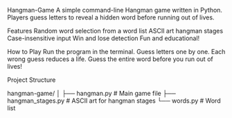 Hangman-Game
A simple command-line Hangman game written in Python. Players guess letters to reveal a hidden word before running out of lives.

Features
Random word selection from a word list
ASCII art hangman stages
Case-insensitive input
Win and lose detection
Fun and educational!

How to Play
Run the program in the terminal.
Guess letters one by one.
Each wrong guess reduces a life.
Guess the entire word before you run out of lives!

Project Structure

hangman-game/
│
├── hangman.py          # Main game file
├── hangman_stages.py   # ASCII art for hangman stages
└── words.py            # Word list
